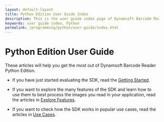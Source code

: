 ```yaml
---
layout: default-layout
title: Python Edition User Guide Index 
description: This is the user guide index page of Dynamsoft Barcode Reader Python Edition.
keywords: user guide index, Python
permalink: /programming/python/user-guide/index.html
---
```


# Python Edition User Guide

These articles will help you get the most out of Dynamsoft Barcode Reader Python Edition.

* If you have just started evaluating the SDK, read the [Getting Started]({{site.dbr_python}}user-guide.html).

* If you want to explore the many features of the SDK and learn how to use them to best process the images you read in your application, read the articles in [Explore Features]({{site.dbr_python}}user-guide/explore-features/index.html).

* If you want to check how the SDK works in popular use cases, read the articles in [Use Cases]({{site.dbr_python}}user-guide/use-cases/index.html).
